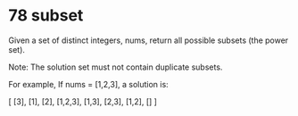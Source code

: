 # 78 subset
Given a set of distinct integers, nums, return all possible subsets (the power set).

Note: The solution set must not contain duplicate subsets.

For example,
If nums = [1,2,3], a solution is:

[
  [3],
  [1],
  [2],
  [1,2,3],
  [1,3],
  [2,3],
  [1,2],
  []
]
